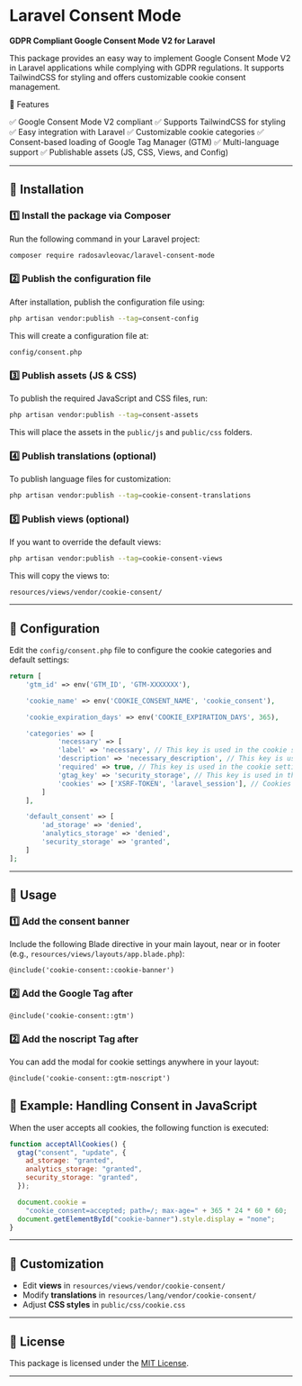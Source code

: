 # Laravel Consent Mode

**GDPR Compliant Google Consent Mode V2 for Laravel**

This package provides an easy way to implement Google Consent Mode V2 in Laravel applications while complying with GDPR regulations. It supports TailwindCSS for styling and offers customizable cookie consent management.

🚀 Features

✅ Google Consent Mode V2 compliant
✅ Supports TailwindCSS for styling
✅ Easy integration with Laravel
✅ Customizable cookie categories
✅ Consent-based loading of Google Tag Manager (GTM)
✅ Multi-language support
✅ Publishable assets (JS, CSS, Views, and Config)

---

## 📌 Installation

### 1️⃣ Install the package via Composer

Run the following command in your Laravel project:

```sh
composer require radosavleovac/laravel-consent-mode
```

### 2️⃣ Publish the configuration file

After installation, publish the configuration file using:

```sh
php artisan vendor:publish --tag=consent-config
```

This will create a configuration file at:

```
config/consent.php
```

### 3️⃣ Publish assets (JS & CSS)

To publish the required JavaScript and CSS files, run:

```sh
php artisan vendor:publish --tag=consent-assets
```

This will place the assets in the `public/js` and `public/css` folders.

### 4️⃣ Publish translations (optional)

To publish language files for customization:

```sh
php artisan vendor:publish --tag=cookie-consent-translations
```

### 5️⃣ Publish views (optional)

If you want to override the default views:

```sh
php artisan vendor:publish --tag=cookie-consent-views
```

This will copy the views to:

```
resources/views/vendor/cookie-consent/
```

---

## 📖 Configuration

Edit the `config/consent.php` file to configure the cookie categories and default settings:

```php
return [
    'gtm_id' => env('GTM_ID', 'GTM-XXXXXXX'),

    'cookie_name' => env('COOKIE_CONSENT_NAME', 'cookie_consent'),

    'cookie_expiration_days' => env('COOKIE_EXPIRATION_DAYS', 365),

    'categories' => [
            'necessary' => [
            'label' => 'necessary', // This key is used in the cookie settings modal
            'description' => 'necessary_description', // This key is used in the cookie settings modal
            'required' => true, // This key is used in the cookie settings modal
            'gtag_key' => 'security_storage', // This key is used in the Google Tag Manager
            'cookies' => ['XSRF-TOKEN', 'laravel_session'], // Cookies that are set when the category is accepted
        ]
    ],

    'default_consent' => [
        'ad_storage' => 'denied',
        'analytics_storage' => 'denied',
        'security_storage' => 'granted',
    ]
];
```

---

## 🚀 Usage

### 1️⃣ Add the consent banner

Include the following Blade directive in your main layout, near or in footer (e.g., `resources/views/layouts/app.blade.php`):

```blade
@include('cookie-consent::cookie-banner')
```

### 2️⃣ Add the Google Tag after <head>

```blade
@include('cookie-consent::gtm')
```

### 2️⃣ Add the noscript Tag after <body>

You can add the modal for cookie settings anywhere in your layout:

```blade
@include('cookie-consent::gtm-noscript')
```

## 🎯 Example: Handling Consent in JavaScript

When the user accepts all cookies, the following function is executed:

```js
function acceptAllCookies() {
  gtag("consent", "update", {
    ad_storage: "granted",
    analytics_storage: "granted",
    security_storage: "granted",
  });

  document.cookie =
    "cookie_consent=accepted; path=/; max-age=" + 365 * 24 * 60 * 60;
  document.getElementById("cookie-banner").style.display = "none";
}
```

---

## 🔧 Customization

- Edit **views** in `resources/views/vendor/cookie-consent/`
- Modify **translations** in `resources/lang/vendor/cookie-consent/`
- Adjust **CSS styles** in `public/css/cookie.css`

---

## 📄 License

This package is licensed under the [MIT License](LICENSE).

---
